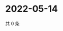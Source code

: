 # 2022-05-14

共 0 条

<!-- BEGIN WEIBO -->
<!-- 最后更新时间 Sat May 14 2022 05:15:12 GMT+0800 (China Standard Time) -->

<!-- END WEIBO -->
